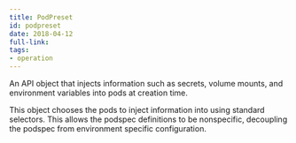 ```yaml
---
title: PodPreset
id: podpreset
date: 2018-04-12
full-link: 
tags:
- operation 
---
```

 An API object that injects information such as secrets, volume mounts, and environment variables into pods at creation time.

<!--more--> 

This object chooses the pods to inject information into using standard selectors. This allows the podspec definitions to be nonspecific, decoupling the podspec from environment specific configuration.


